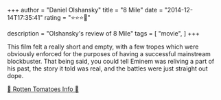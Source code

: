 +++
author = "Daniel Olshansky"
title = "8 Mile"
date = "2014-12-14T17:35:41"
rating = "⭐⭐⭐🌟"

description = "Olshansky's review of 8 Mile"
tags = [
    "movie",
]
+++


This film felt a really short and empty, with a few tropes which were obviously enforced for the purposes of having a successful mainstream blockbuster. That being said, you could tell Eminem was reliving a part of his past, the story it told was real, and the battles were just straight out dope.

[🍅 Rotten Tomatoes Info 🍅](https://www.rottentomatoes.com//m/8_mile)